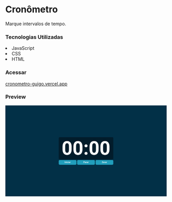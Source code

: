 # Cronômetro
Marque intervalos de tempo.

### Tecnologias Utilizadas
<li>JavaScript</li>
<li>CSS</li>
<li>HTML</li>

### Acessar

<a href="https://cronometro-guigo.vercel.app/">cronometro-guigo.vercel.app</a>

### Preview
![image](/print.png)
